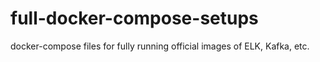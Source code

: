 # full-docker-compose-setups
docker-compose files for fully running official images of ELK, Kafka, etc.
